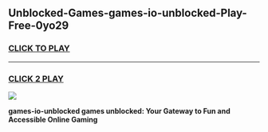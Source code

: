 
## Unblocked-Games-games-io-unblocked-Play-Free-0yo29
<h3>
<a href="https://premium76.site?title=games-io-unblocked&ref=09A">CLICK TO PLAY</a></h3>
<hr>

<h3>
<a href="https://premium76.site?title=games-io-unblocked&ref=09A">CLICK 2 PLAY</a>
  
</h3>

<a href="https://premium76.site?title=games-io-unblocked&ref=09A"><img src="https://clearcache.store/games.png"></a>


**games-io-unblocked games unblocked: Your Gateway to Fun and Accessible Online Gaming**
